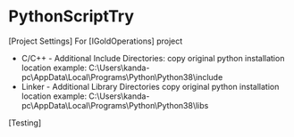 # PythonScriptTry
[Project Settings]
 For [IGoldOperations] project
   - C/C++ - Additional Include Directories: 
      copy original python installation location
      example: C:\Users\kanda-pc\AppData\Local\Programs\Python\Python38\include
   - Linker - Additional Library Directories
   copy original python installation location
   example: C:\Users\kanda-pc\AppData\Local\Programs\Python\Python38\libs
   
   
   [Testing]
   
